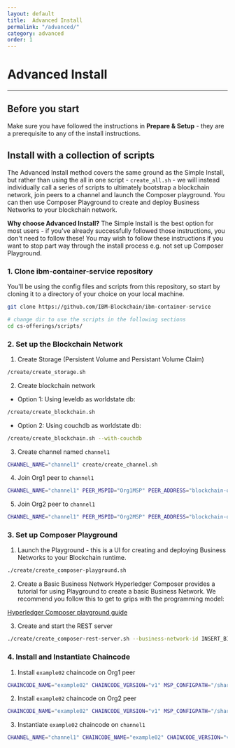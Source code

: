 ```yaml
---
layout: default
title:  Advanced Install
permalink: "/advanced/"
category: advanced
order: 1
---
```


# Advanced Install
* * *

## Before you start
Make sure you have followed the instructions in **Prepare & Setup** - they are a prerequisite to any of the install instructions.

## Install with a collection of scripts

The Advanced Install method covers the same ground as the Simple Install, but rather than using the all in one script - ``create_all.sh`` - we will instead individually call a series of scripts to ultimately bootstrap a blockchain network, join peers to a channel and launch the Composer playground.  You can then use Composer Playground to create and deploy Business Networks to your blockchain network.

**Why choose Advanced Install?**  The Simple Install is the best option for most users - if you've already successfully followed those instructions, you don't need to follow these!  You may wish to follow these instructions if you want to stop part way through the install process e.g. not set up Composer Playground.

### 1. Clone ibm-container-service repository
You'll be using the config files and scripts from this repository, so start by cloning it to a directory of your choice on your local machine.

```bash
git clone https://github.com/IBM-Blockchain/ibm-container-service

# change dir to use the scripts in the following sections
cd cs-offerings/scripts/
```

### 2. Set up the Blockchain Network
1. Create Storage (Persistent Volume and Persistant Volume Claim)
```bash
/create/create_storage.sh
```

2. Create blockchain network
  * Option 1: Using leveldb as worldstate db:
  ```bash
  /create/create_blockchain.sh
  ```
  * Option 2: Using couchdb as worldstate db:
  ```bash
  /create/create_blockchain.sh --with-couchdb
  ```

3. Create channel named `channel1`
```bash
CHANNEL_NAME="channel1" create/create_channel.sh
```

4. Join Org1 peer to `channel1`
```bash
CHANNEL_NAME="channel1" PEER_MSPID="Org1MSP" PEER_ADDRESS="blockchain-org1peer1:30110" MSP_CONFIGPATH="/shared/crypto-config/peerOrganizations/org1.example.com/users/Admin@org1.example.com/msp" create/join_channel.sh
```

5. Join Org2 peer to `channel1`
```bash
CHANNEL_NAME="channel1" PEER_MSPID="Org2MSP" PEER_ADDRESS="blockchain-org2peer1:30210" MSP_CONFIGPATH="/shared/crypto-config/peerOrganizations/org2.example.com/users/Admin@org2.example.com/msp" create/join_channel.sh
```

### 3. Set up Composer Playground

1. Launch the Playground - this is a UI for creating and deploying Business Networks to your Blockchain runtime.
```bash
./create/create_composer-playground.sh
```

2. Create a Basic Business Network 
Hyperledger Composer provides a tutorial for using Playground to create a basic Business Network.  We recommend you follow this to get to grips with the programming model:

[Hyperledger Composer playground guide](https://hyperledger.github.io/composer/tutorials/playground-guide.html)

3. Create and start the REST server
```bash
./create/create_composer-rest-server.sh --business-network-id INSERT_BIZNET_NAME
```

### 4. Install and Instantiate Chaincode

1. Install `example02` chaincode on Org1 peer
```bash
CHAINCODE_NAME="example02" CHAINCODE_VERSION="v1" MSP_CONFIGPATH="/shared/crypto-config/peerOrganizations/org1.example.com/users/Admin@org1.example.com/msp"  PEER_MSPID="Org1MSP" PEER_ADDRESS="blockchain-org1peer1:30110" create/chaincode_install.sh
```

2. Install `example02` chaincode on Org2 peer
```bash
CHAINCODE_NAME="example02" CHAINCODE_VERSION="v1" MSP_CONFIGPATH="/shared/crypto-config/peerOrganizations/org2.example.com/users/Admin@org2.example.com/msp"  PEER_MSPID="Org2MSP" PEER_ADDRESS="blockchain-org2peer1:30210" create/chaincode_install.sh
```

3. Instantiate `example02` chaincode on `channel1`
```bash
CHANNEL_NAME="channel1" CHAINCODE_NAME="example02" CHAINCODE_VERSION="v1" MSP_CONFIGPATH="/shared/crypto-config/peerOrganizations/org1.example.com/users/Admin@org1.example.com/msp"  PEER_MSPID="Org1MSP" PEER_ADDRESS="blockchain-org1peer1:30110" create/chaincode_instantiate.sh
```

